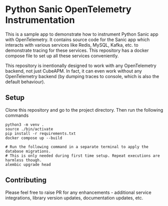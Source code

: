 # Python Sanic OpenTelemetry Instrumentation

This is a sample app to demonstrate how to instrument Python Sanic app with OpenTelemetry. It contains source code for the Sanic app which interacts with various services like Redis, MySQL, Kafka, etc. to demonstrate tracing for these services. This repository has a docker compose file to set up all these services conveniently.

This repository is inentionally designed to work with any OpenTelemetry backend, not just CubeAPM. In fact, it can even work without any OpenTelemetry backend (by dumping traces to console, which is also the default behaviour).

## Setup

Clone this repository and go to the project directory. Then run the following commands

```
python3 -m venv .
source ./bin/activate
pip install -r requirements.txt
docker compose up --build

# Run the following command in a separate terminal to apply the database migrations.
# This is only needed during first time setup. Repeat executions are harmless though.
alembic upgrade head
```

## Contributing

Please feel free to raise PR for any enhancements - additional service integrations, library version updates, documentation updates, etc.
